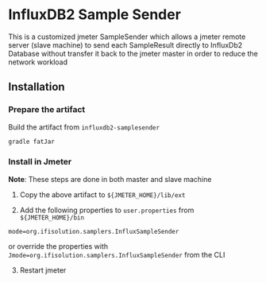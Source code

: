 # InfluxDB2 Sample Sender

This is a customized jmeter SampleSender which allows a jmeter remote server (slave machine)
to send each SampleResult directly to InfluxDb2 Database without transfer it back to
the jmeter master in order to reduce the network workload

## Installation

### Prepare the artifact

Build the artifact from `influxdb2-samplesender` 

```bash
gradle fatJar
```

### Install in Jmeter

**Note**: These steps are done in both master and slave machine

1. Copy the above artifact to `${JMETER_HOME}/lib/ext` 

2. Add the following properties to `user.properties` from `${JMETER_HOME}/bin`

```properties
mode=org.ifisolution.samplers.InfluxSampleSender
```

or override the properties with `Jmode=org.ifisolution.samplers.InfluxSampleSender` from the CLI

3. Restart jmeter 